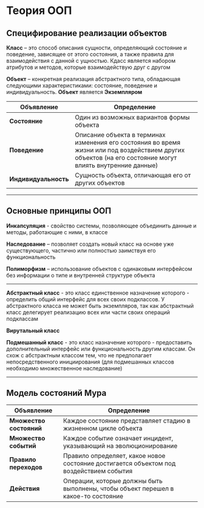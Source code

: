 # Теория ООП

## Специфирование реализации объектов

**Класс** – это способ описания сущности, определяющий состояние и поведение, 
зависящее от этого состояния, а также правила для взаимодействия с данной с
ущностью. Кдасс является набором атрибутов и методов, которые взаимодействую 
друг с другом

**Объект** – конкретная реализация абстрактного типа, обладающая следующими 
характеристиками: состояние, поведение и индивидуальность. **Объект** 
является **Экземпляром**

| Объявление | Определение |
| --- | --- |
| **Состояние** | Один из возможных вариантов формы объекта |
| **Поведение** | Описание объекта в терминах изменения его состояния во время жизни или под воздействием других объектов (на его состояние могут влиять внутренние данные) |
| **Индивидуальность** | Сущность объекта, отличающая его от других объектов |

____

## Основные принципы ООП

**Инкапсуляция** - свойство системы, позволяющее объединить данные и методы, работающие с ними, в классе

**Наследование** – позволяет создать новый класс на основе уже существующего, частично или полностью заимствуя его функциональность

**Полиморфизм** – использование объектов с одинаковым интерфейсом без информации о типе и внутренней структуре объекта

____


**Абстрактный класс** - это класс единственное назначение которого - 
определить общий интерфейс для всех своих подклассов. У абстрактного 
класса не может быть экземпляров, так как абстрактный класс делегирует 
реализацию всех или части своих операций подклассам

**Вирутальный класс**

**Подмешанный класс** - это класс назначение которого - предоставить 
дополнительный интерфейс или функциональность другим классам. Он схож 
с абстрактным классом тем, что не предполагает непосредственного 
инициирования (для подмешанных классов необходимо множественное наследование)

____


## Модель состояний Мура

| Объявление | Определение |
| --- | --- |
| **Множество состояний** | Каждое состояние представляет стадию в жизненном цикле объекта |
| **Множество событий** | Каждое событие означает инцидент, указывающий на эволюционирование |
| **Правило переходов** | Правило определяет, какое новое состояние достигается объектом под воздействием события |
| **Действия** | Операции, которые должны быть выполнены, чтобы объект перешел в какое-то состояние |
